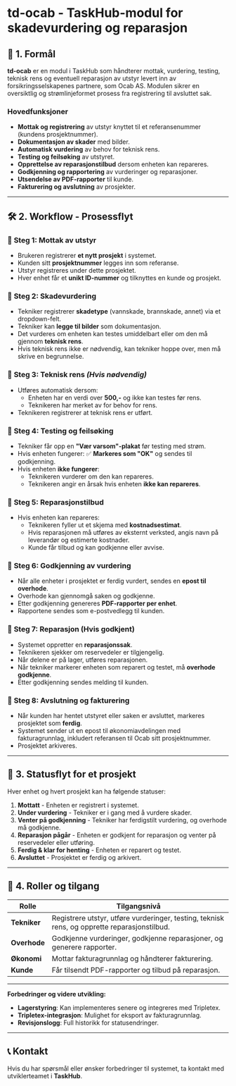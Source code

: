# td-ocab - TaskHub-modul for skadevurdering og reparasjon

## 📌 1. Formål
**td-ocab** er en modul i TaskHub som håndterer mottak, vurdering, testing, teknisk rens og eventuell reparasjon av utstyr levert inn av forsikringsselskapenes partnere, som Ocab AS. Modulen sikrer en oversiktlig og strømlinjeformet prosess fra registrering til avsluttet sak.

### **Hovedfunksjoner**
- **Mottak og registrering** av utstyr knyttet til et referansenummer (kundens prosjektnummer).
- **Dokumentasjon av skader** med bilder.
- **Automatisk vurdering** av behov for teknisk rens.
- **Testing og feilsøking** av utstyret.
- **Opprettelse av reparasjonstilbud** dersom enheten kan repareres.
- **Godkjenning og rapportering** av vurderinger og reparasjoner.
- **Utsendelse av PDF-rapporter** til kunde.
- **Fakturering og avslutning** av prosjekter.

---

## 🛠 2. Workflow - Prosessflyt
### 🔹 **Steg 1: Mottak av utstyr**
- Brukeren registrerer **et nytt prosjekt** i systemet.
- Kunden sitt **prosjektnummer** legges inn som referanse.
- Utstyr registreres under dette prosjektet.
- Hver enhet får et **unikt ID-nummer** og tilknyttes en kunde og prosjekt.

### 🔹 **Steg 2: Skadevurdering**
- Tekniker registrerer **skadetype** (vannskade, brannskade, annet) via et dropdown-felt.
- Tekniker kan **legge til bilder** som dokumentasjon.
- Det vurderes om enheten kan testes umiddelbart eller om den må gjennom **teknisk rens**.
- Hvis teknisk rens ikke er nødvendig, kan tekniker hoppe over, men må skrive en begrunnelse.

### 🔹 **Steg 3: Teknisk rens** *(Hvis nødvendig)*
- Utføres automatisk dersom:
  - Enheten har en verdi over **500,-** og ikke kan testes før rens.
  - Teknikeren har merket av for behov for rens.
- Teknikeren registrerer at teknisk rens er utført.

### 🔹 **Steg 4: Testing og feilsøking**
- Tekniker får opp en **"Vær varsom"-plakat** før testing med strøm.
- Hvis enheten fungerer: ✅ **Markeres som "OK"** og sendes til godkjenning.
- Hvis enheten **ikke fungerer**:
  - Teknikeren vurderer om den kan repareres.
  - Teknikeren angir en årsak hvis enheten **ikke kan repareres**.

### 🔹 **Steg 5: Reparasjonstilbud**
- Hvis enheten kan repareres:
  - Teknikeren fyller ut et skjema med **kostnadsestimat**.
  - Hvis reparasjonen må utføres av eksternt verksted, angis navn på leverandør og estimerte kostnader.
  - Kunde får tilbud og kan godkjenne eller avvise.

### 🔹 **Steg 6: Godkjenning av vurdering**
- Når alle enheter i prosjektet er ferdig vurdert, sendes en **epost til overhode**.
- Overhode kan gjennomgå saken og godkjenne.
- Etter godkjenning genereres **PDF-rapporter per enhet**.
- Rapportene sendes som e-postvedlegg til kunden.

### 🔹 **Steg 7: Reparasjon (Hvis godkjent)**
- Systemet oppretter en **reparasjonssak**.
- Teknikeren sjekker om reservedeler er tilgjengelig.
- Når delene er på lager, utføres reparasjonen.
- Når tekniker markerer enheten som reparert og testet, må **overhode godkjenne**.
- Etter godkjenning sendes melding til kunden.

### 🔹 **Steg 8: Avslutning og fakturering**
- Når kunden har hentet utstyret eller saken er avsluttet, markeres prosjektet som **ferdig**.
- Systemet sender ut en epost til økonomiavdelingen med fakturagrunnlag, inkludert referansen til Ocab sitt prosjektnummer.
- Prosjektet arkiveres.

---

## 🔄 3. Statusflyt for et prosjekt
Hver enhet og hvert prosjekt kan ha følgende statuser:
1. **Mottatt** - Enheten er registrert i systemet.
2. **Under vurdering** - Tekniker er i gang med å vurdere skader.
3. **Venter på godkjenning** - Tekniker har ferdigstilt vurdering, og overhode må godkjenne.
4. **Reparasjon pågår** - Enheten er godkjent for reparasjon og venter på reservedeler eller utføring.
5. **Ferdig & klar for henting** - Enheten er reparert og testet.
6. **Avsluttet** - Prosjektet er ferdig og arkivert.

---

## 👥 4. Roller og tilgang
| Rolle | Tilgangsnivå |
|-------|-------------|
| **Tekniker** | Registrere utstyr, utføre vurderinger, testing, teknisk rens, og opprette reparasjonstilbud. |
| **Overhode** | Godkjenne vurderinger, godkjenne reparasjoner, og generere rapporter. |
| **Økonomi** | Mottar fakturagrunnlag og håndterer fakturering. |
| **Kunde** | Får tilsendt PDF-rapporter og tilbud på reparasjon. |

---

**Forbedringer og videre utvikling:**
- **Lagerstyring**: Kan implementeres senere og integreres med Tripletex.
- **Tripletex-integrasjon**: Mulighet for eksport av fakturagrunnlag.
- **Revisjonslogg**: Full historikk for statusendringer.

---

## 📞 Kontakt
Hvis du har spørsmål eller ønsker forbedringer til systemet, ta kontakt med utviklerteamet i **TaskHub**.
